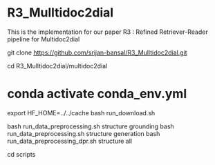 # R3_Mulltidoc2dial
This is the implementation for our paper R3 : Refined Retriever-Reader pipeline for Multidoc2dial

git clone https://github.com/srijan-bansal/R3_Mulltidoc2dial.git

cd R3_Mulltidoc2dial/multidoc2dial

# conda activate conda_env.yml


export HF_HOME=../../cache
bash run_download.sh

bash run_data_preprocessing.sh structure grounding
bash run_data_preprocessing.sh structure generation
bash run_data_preprocessing_dpr.sh structure all




<!-- export `CHECKPOINTS` for -->



cd scripts
